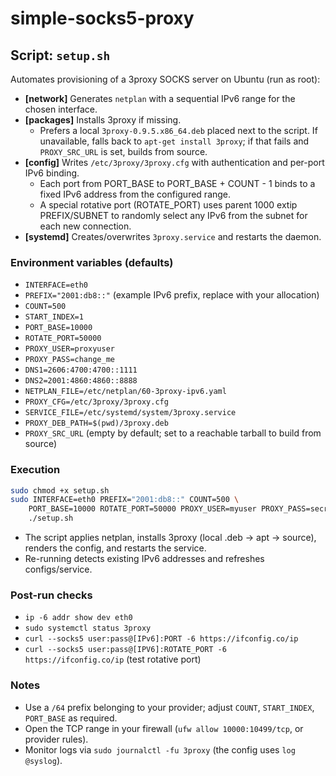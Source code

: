 # simple-socks5-proxy
## Script: `setup.sh`

Automates provisioning of a 3proxy SOCKS server on Ubuntu (run as root):
- **[network]** Generates `netplan` with a sequential IPv6 range for the chosen interface.
- **[packages]** Installs 3proxy if missing.
  - Prefers a local `3proxy-0.9.5.x86_64.deb` placed next to the script. If unavailable, falls back to `apt-get install 3proxy`; if that fails and `PROXY_SRC_URL` is set, builds from source.
- **[config]** Writes `/etc/3proxy/3proxy.cfg` with authentication and per-port IPv6 binding.
  - Each port from PORT_BASE to PORT_BASE + COUNT - 1 binds to a fixed IPv6 address from the configured range.
  - A special rotative port (ROTATE_PORT) uses parent 1000 extip PREFIX/SUBNET to randomly select any IPv6 from the subnet for each new connection.
- **[systemd]** Creates/overwrites `3proxy.service` and restarts the daemon.

### Environment variables (defaults)
- `INTERFACE=eth0`
- `PREFIX="2001:db8::"` (example IPv6 prefix, replace with your allocation)
- `COUNT=500`
- `START_INDEX=1`
- `PORT_BASE=10000`
- `ROTATE_PORT=50000`
- `PROXY_USER=proxyuser`
- `PROXY_PASS=change_me`
- `DNS1=2606:4700:4700::1111`
- `DNS2=2001:4860:4860::8888`
- `NETPLAN_FILE=/etc/netplan/60-3proxy-ipv6.yaml`
- `PROXY_CFG=/etc/3proxy/3proxy.cfg`
- `SERVICE_FILE=/etc/systemd/system/3proxy.service`
- `PROXY_DEB_PATH=$(pwd)/3proxy.deb`
- `PROXY_SRC_URL` (empty by default; set to a reachable tarball to build from source)

### Execution
```bash
sudo chmod +x setup.sh
sudo INTERFACE=eth0 PREFIX="2001:db8::" COUNT=500 \
    PORT_BASE=10000 ROTATE_PORT=50000 PROXY_USER=myuser PROXY_PASS=secret \
    ./setup.sh
```
- The script applies netplan, installs 3proxy (local .deb → apt → source), renders the config, and restarts the service.
- Re-running detects existing IPv6 addresses and refreshes configs/service.

### Post-run checks
- `ip -6 addr show dev eth0`
- `sudo systemctl status 3proxy`
- `curl --socks5 user:pass@[IPv6]:PORT -6 https://ifconfig.co/ip`
- `curl --socks5 user:pass@[IPV6]:ROTATE_PORT -6 https://ifconfig.co/ip` (test rotative port)

### Notes
- Use a `/64` prefix belonging to your provider; adjust `COUNT`, `START_INDEX`, `PORT_BASE` as required.
- Open the TCP range in your firewall (`ufw allow 10000:10499/tcp`, or provider rules).
- Monitor logs via `sudo journalctl -fu 3proxy` (the config uses `log @syslog`).
